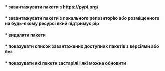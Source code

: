 #### * завантажувати пакети з https://pypi.org/
#### * завантажувати пакети з локального репозиторію або розміщенного на будь-якому ресурсі який підтримує pip
#### * видаляти пакети
#### * показувати список завантажених доступних пакетів з версіями або без
#### * показувати які пакети застарілі і які можна обновити
